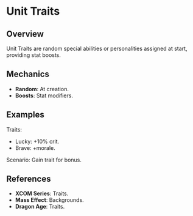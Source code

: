 # Unit Traits

## Overview
Unit Traits are random special abilities or personalities assigned at start, providing stat boosts.

## Mechanics
- **Random**: At creation.
- **Boosts**: Stat modifiers.

## Examples

Traits:
- Lucky: +10% crit.
- Brave: +morale.

Scenario: Gain trait for bonus.

## References
- **XCOM Series**: Traits.
- **Mass Effect**: Backgrounds.
- **Dragon Age**: Traits.